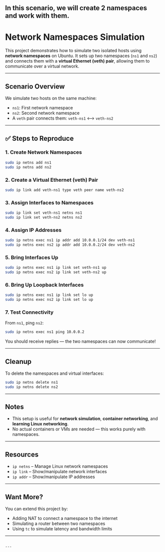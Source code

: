 In this scenario, we will create 2 namespaces and work with them.
---
# Network Namespaces Simulation

This project demonstrates how to simulate two isolated hosts using **network namespaces** on Ubuntu. It sets up two namespaces (`ns1` and `ns2`) and connects them with a **virtual Ethernet (veth) pair**, allowing them to communicate over a virtual network.

---

## Scenario Overview

We simulate two hosts on the same machine:

- `ns1`: First network namespace
- `ns2`: Second network namespace
- A `veth` pair connects them: `veth-ns1` <--> `veth-ns2`

---

## ✅ Steps to Reproduce

### 1. Create Network Namespaces

```bash
sudo ip netns add ns1
sudo ip netns add ns2
```

### 2. Create a Virtual Ethernet (veth) Pair

```bash
sudo ip link add veth-ns1 type veth peer name veth-ns2
```

### 3. Assign Interfaces to Namespaces

```bash
sudo ip link set veth-ns1 netns ns1
sudo ip link set veth-ns2 netns ns2
```

### 4. Assign IP Addresses

```bash
sudo ip netns exec ns1 ip addr add 10.0.0.1/24 dev veth-ns1
sudo ip netns exec ns2 ip addr add 10.0.0.2/24 dev veth-ns2
```

### 5. Bring Interfaces Up

```bash
sudo ip netns exec ns1 ip link set veth-ns1 up
sudo ip netns exec ns2 ip link set veth-ns2 up
```

### 6. Bring Up Loopback Interfaces

```bash
sudo ip netns exec ns1 ip link set lo up
sudo ip netns exec ns2 ip link set lo up
```

### 7. Test Connectivity

From `ns1`, ping `ns2`:

```bash
sudo ip netns exec ns1 ping 10.0.0.2
```

You should receive replies — the two namespaces can now communicate!

---

## Cleanup

To delete the namespaces and virtual interfaces:

```bash
sudo ip netns delete ns1
sudo ip netns delete ns2
```

---

## Notes

- This setup is useful for **network simulation**, **container networking**, and **learning Linux networking**.
- No actual containers or VMs are needed — this works purely with namespaces.

---

## Resources

- `ip netns` – Manage Linux network namespaces
- `ip link` – Show/manipulate network interfaces
- `ip addr` – Show/manipulate IP addresses

---

## Want More?

You can extend this project by:
- Adding NAT to connect a namespace to the internet
- Simulating a router between two namespaces
- Using `tc` to simulate latency and bandwidth limits

---

```

---
